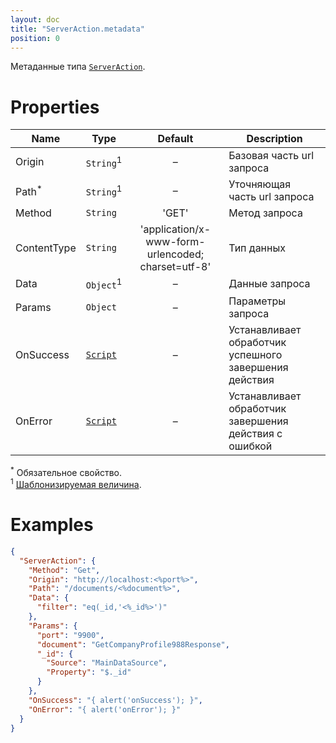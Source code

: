 ```yaml
---
layout: doc
title: "ServerAction.metadata"
position: 0
---
```


Метаданные типа [`ServerAction`](../).

# Properties

|Name|Type|Default|Description|
|----|----|:-----:|-----------|
|Origin|`String`<sup>1</sup>|–|Базовая часть url запроса|
|Path<sup>*</sup>|`String`<sup>1</sup>|–|Уточняющая часть url запроса|
|Method|`String`|'GET'|Метод запроса|
|ContentType|`String`|'application/x-www-form-urlencoded; charset=utf-8'|Тип данных|
|Data|`Object`<sup>1</sup>|–|Данные запроса|
|Params|`Object`|–|Параметры запроса|
|OnSuccess|[`Script`](../../../Script/)|–|Устанавливает обработчик успешного завершения действия|
|OnError|[`Script`](../../../Script/)|–|Устанавливает обработчик завершения действия с ошибкой|

<sup>*</sup> Обязательное свойство.   
<sup>1</sup> [Шаблонизируемая величина](../#parameters-templating).

# Examples

```json
{
  "ServerAction": {
    "Method": "Get",
    "Origin": "http://localhost:<%port%>",
    "Path": "/documents/<%document%>",
    "Data": {
      "filter": "eq(_id,'<%_id%>')"
    },
    "Params": {
      "port": "9900",
      "document": "GetCompanyProfile988Response",
      "_id": {
        "Source": "MainDataSource",
        "Property": "$._id"
      }
    },
    "OnSuccess": "{ alert('onSuccess'); }",
    "OnError": "{ alert('onError'); }"
  }
}
```